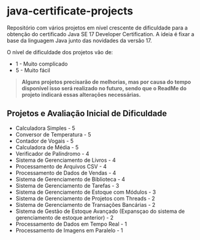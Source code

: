 # java-certificate-projects
Repositório com vários projetos em nível crescente de dificuldade para a obtenção do certificado Java SE 17 Developer Certification. A ideia é fixar a base da linguagem Java junto das novidades da versão 17.

O nível de dificuldade dos projetos vão de:
- 1 - Muito complicado
- 5 - Muito fácil

>**Alguns projetos precisarão de melhorias, mas por causa do tempo disponível isso será realizado no futuro, sendo que o ReadMe do projeto indicará essas alterações necessárias.**

## Projetos e Avaliação Inicial de Dificuldade
- Calculadora Simples - 5
- Conversor de Temperatura - 5
- Contador de Vogais - 5
- Calculadora de Média - 5
- Verificador de Palíndromo - 4
- Sistema de Gerenciamento de Livros - 4
- Processamento de Arquivos CSV - 4
- Processamento de Dados de Vendas - 4
- Sistema de Gerenciamento de Biblioteca - 4
- Sistema de Gerenciamento de Tarefas - 3
- Sistema de Gerenciamento de Estoque com Módulos - 3
- Sistema de Gerenciamento de Projetos com Threads - 2
- Sistema de Gerenciamento de Transações Bancárias - 2
- Sistema de Gestão de Estoque Avançado (Expansçao do sistema de gerenciamento de estoque anterior) - 2
- Processamento de Dados em Tempo Real - 1
- Processamento de Imagens em Paralelo - 1
